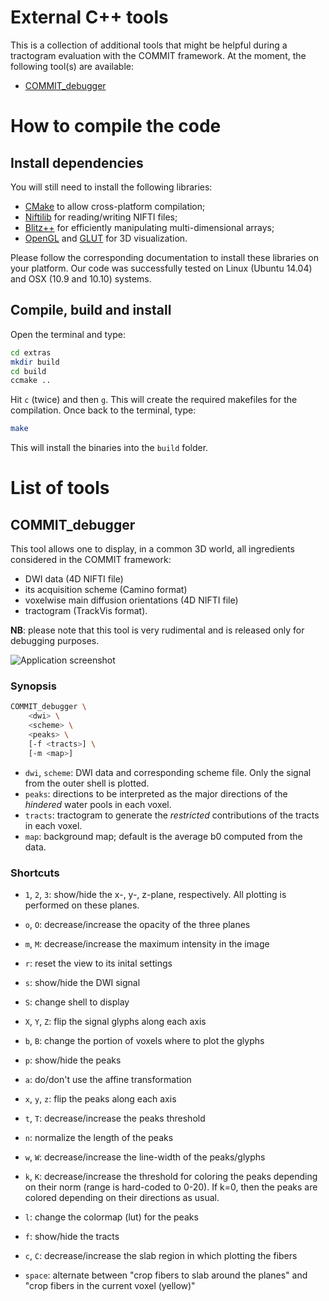 # External C++ tools

This is a collection of additional tools that might be helpful during a tractogram evaluation with the COMMIT framework. At the moment, the following tool(s) are available:

- [COMMIT_debugger](#commit_debugger)

# How to compile the code

## Install dependencies

You will still need to install the following libraries:

- [CMake](http://www.cmake.org/) to allow cross-platform compilation;
- [Niftilib](https://sourceforge.net/projects/niftilib/) for reading/writing NIFTI files;
- [Blitz++](http://sourceforge.net/projects/blitz/) for efficiently manipulating multi-dimensional arrays;
- [OpenGL](https://www.opengl.org/) and [GLUT](https://www.opengl.org/resources/libraries/glut/) for 3D visualization.

Please follow the corresponding documentation to install these libraries on your platform. Our code was successfully tested on Linux (Ubuntu 14.04) and OSX (10.9 and 10.10) systems.

##  Compile, build and install

Open the terminal and type:

```bash
cd extras
mkdir build
cd build
ccmake ..
```

Hit `c` (twice) and then `g`. This will create the required makefiles for the compilation.
Once back to the terminal, type:

```bash
make
```

This will install the binaries into the `build` folder.


#  List of tools

## COMMIT_debugger

This tool allows one to display, in a common 3D world, all ingredients considered in the COMMIT framework:

- DWI data (4D NIFTI file)
- its acquisition scheme (Camino format)
- voxelwise main diffusion orientations (4D NIFTI file)
- tractogram (TrackVis format).

**NB**: please note that this tool is very rudimental and is released only for debugging purposes.

![Application screenshot](https://github.com/daducci/COMMIT/blob/master/doc/COMMIT_debugger.jpg)

### Synopsis

```bash
COMMIT_debugger \
    <dwi> \
    <scheme> \
    <peaks> \
    [-f <tracts>] \
    [-m <map>]
```

- `dwi`, `scheme`: DWI data and corresponding scheme file. Only the signal from the outer shell is plotted.
- `peaks`: directions to be interpreted as the major directions of the *hindered* water pools in each voxel.
- `tracts`: tractogram to generate the *restricted* contributions of the tracts in each voxel.
- `map`: background map; default is the average b0 computed from the data.

### Shortcuts

- `1`, `2`, `3`: show/hide the x-, y-, z-plane, respectively. All plotting is performed on these planes.
- `o`, `O`: decrease/increase the opacity of the three planes
- `m`, `M`: decrease/increase the maximum intensity in the image
- `r`: reset the view to its inital settings

- `s`: show/hide the DWI signal
- `S`: change shell to display
- `X`, `Y`, `Z`: flip the signal glyphs along each axis
- `b`, `B`: change the portion of voxels where to plot the glyphs

- `p`: show/hide the peaks
- `a`: do/don't use the affine transformation
- `x`, `y`, `z`: flip the peaks along each axis
- `t`, `T`: decrease/increase the peaks threshold
- `n`: normalize the length of the peaks
- `w`, `W`: decrease/increase the line-width of the peaks/glyphs

- `k`, `K`: decrease/increase the threshold for coloring the peaks depending on their norm (range is hard-coded to 0-20). If k=0, then the peaks are colored depending on their directions as usual.
- `l`: change the colormap (lut) for the peaks

- `f`: show/hide the tracts
- `c`, `C`: decrease/increase the slab region in which plotting the fibers
- `space`: alternate between "crop fibers to slab around the planes" and "crop fibers in the current voxel (yellow)"
